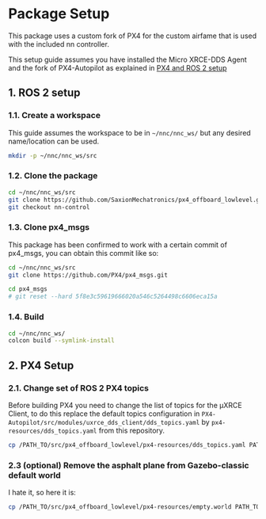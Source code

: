 # Package Setup
This package uses a custom fork of PX4 for the custom airfame that is used with the included nn controller.

This setup guide assumes you have installed the Micro XRCE-DDS Agent and the fork of PX4-Autopilot as explained in [PX4 and ROS 2 setup](ros_px4_setup.md)

## 1. ROS 2 setup

### 1.1. Create a workspace
This guide assumes the workspace to be in ``~/nnc/nnc_ws/`` but any desired name/location can be used.
```bash
mkdir -p ~/nnc/nnc_ws/src
```

### 1.2. Clone the package
```bash
cd ~/nnc/nnc_ws/src
git clone https://github.com/SaxionMechatronics/px4_offboard_lowlevel.git
git checkout nn-control
```

### 1.3. Clone px4_msgs
This package has been confirmed to work with a certain commit of px4_msgs, you can obtain this commit like so:
```bash
cd ~/nnc/nnc_ws/src
git clone https://github.com/PX4/px4_msgs.git

cd px4_msgs
# git reset --hard 5f8e3c59619666020a546c5264498c6606eca15a
```

### 1.4. Build
```bash
cd ~/nnc/nnc_ws/
colcon build --symlink-install
```

## 2. PX4 Setup

### 2.1. Change set of ROS 2 PX4 topics
Before building PX4 you need to change the list of topics for the μXRCE Client, to do this replace the default topics configuration in ```PX4-Autopilot/src/modules/uxrce_dds_client/dds_topics.yaml``` by ```px4-resources/dds_topics.yaml``` from this repository.

```bash
cp /PATH_TO/src/px4_offboard_lowlevel/px4-resources/dds_topics.yaml PATH_TO/PX4-Autopilot/src/modules/uxrce_dds_client/
```

### 2.3 (optional) Remove the asphalt plane from Gazebo-classic default world

I hate it, so here it is:
```bash
cp /PATH_TO/src/px4_offboard_lowlevel/px4-resources/empty.world PATH_TO/PX4-Autopilot/Tools/simulation/gazebo-classic/sitl_gazebo-classic/worlds/
```
